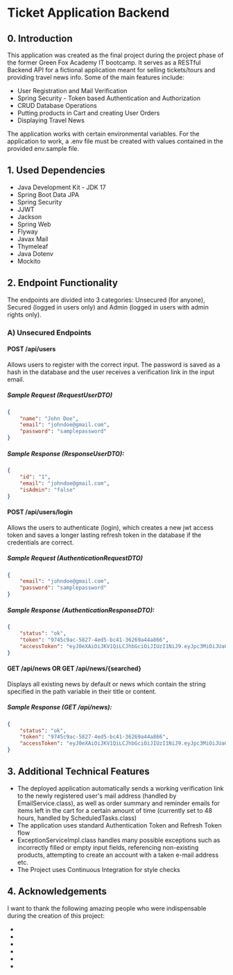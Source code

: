 
# Ticket Application Backend

## 0. Introduction 
This application was created as the final project during the project phase of the former Green Fox Academy IT bootcamp. It serves as a RESTful Backend API for a fictional application meant for selling tickets/tours and providing travel news info. Some of the main features include:

- User Registration and Mail Verification
- Spring Security - Token based Authentication and Authorization
- CRUD Database Operations
- Putting products in Cart and creating User Orders
- Displaying Travel News

The application works with certain environmental variables. For the application to work, a .env file must be created with values contained in the provided env.sample file.

## 1. Used Dependencies

- Java Development Kit - JDK 17
- Spring Boot Data JPA
- Spring Security
- JJWT
- Jackson
- Spring Web
- Flyway
- Javax Mail
- Thymeleaf
- Java Dotenv
- Mockito

## 2. Endpoint Functionality
The endpoints are divided into 3 categories: Unsecured (for anyone), Secured (logged in users only) and Admin (logged in users with admin rights only).
### A) Unsecured Endpoints

#### POST /api/users

Allows users to register with the correct input. The password is saved as a hash in the database and the user receives a verification link in the input email.

##### Sample Request (RequestUserDTO)

```json
{
    "name": "John Doe",
    "email": "johndoe@gmail.com",
    "password": "samplepassword"
}
```
##### Sample Response (ResponseUserDTO):

```json
{
    "id": "1",
    "email": "johndoe@gmail.com",
    "isAdmin": "false"
}
```

#### POST /api/users/login

Allows the users to authenticate (login), which creates a new jwt access token and saves a longer lasting refresh token in the database if the credentials are correct. 

##### Sample Request (AuthenticationRequestDTO)

```json
{
    "email": "johndoe@gmail.com",
    "password": "samplepassword"
}
```
##### Sample Response (AuthenticationResponseDTO):

```json
{
    "status": "ok",
    "token": "9745c9ac-5827-4ed5-bc41-36269a44a866",
    "accessToken": "eyJ0eXAiOiJKV1QiLCJhbGciOiJIUzI1NiJ9.eyJpc3MiOiJUaG9yc3RlbnN1cyIsImlhdCI6MTcwODgwNTQxNiwiZXhwIjoxNzQwMzQxNDE2LCJhdWQiOiJ3d3cuZXhhbXBsZS5jb20iLCJzdWIiOiJTYW1wbGUgVG9rZW4iLCJHaXZlbk5hbWUiOiJKb2huIiwiU3VybmFtZSI6IkRvZSIsIkVtYWlsIjoiam9obmRvZUBnbWFpbC5jb20iLCJSb2xlIjoiVXNlciJ9.BtGIVfO__iswPwdrJhShquhKnXd96TWRK5cH0oYJKJE"
}
```
#### GET /api/news OR GET /api/news/{searched}

Displays all existing news by default or news which contain the string specified in the path variable in their title or content.

##### Sample Response (GET /api/news):

```json
{
    "status": "ok",
    "token": "9745c9ac-5827-4ed5-bc41-36269a44a866",
    "accessToken": "eyJ0eXAiOiJKV1QiLCJhbGciOiJIUzI1NiJ9.eyJpc3MiOiJUaG9yc3RlbnN1cyIsImlhdCI6MTcwODgwNTQxNiwiZXhwIjoxNzQwMzQxNDE2LCJhdWQiOiJ3d3cuZXhhbXBsZS5jb20iLCJzdWIiOiJTYW1wbGUgVG9rZW4iLCJHaXZlbk5hbWUiOiJKb2huIiwiU3VybmFtZSI6IkRvZSIsIkVtYWlsIjoiam9obmRvZUBnbWFpbC5jb20iLCJSb2xlIjoiVXNlciJ9.BtGIVfO__iswPwdrJhShquhKnXd96TWRK5cH0oYJKJE"
}
```

## 3. Additional Technical Features
- The deployed application automatically sends a working verification link to the newly registered user's mail address (handled by EmailService.class), as well as order summary and reminder emails for items left in the cart for a certain amount of time (currently set to 48 hours, handled by ScheduledTasks.class)
- The application uses standard Authentication Token and Refresh Token flow
- ExceptionServiceImpl.class handles many possible exceptions such as incorrectly filled or empty input fields, referencing non-existing products, attempting to create an account with a taken e-mail address etc.
- The Project uses Continuous Integration for style checks

## 4. Acknowledgements
I want to thank the following amazing people who were indispensable during the creation of this project:

-
-
-
-
-
-
